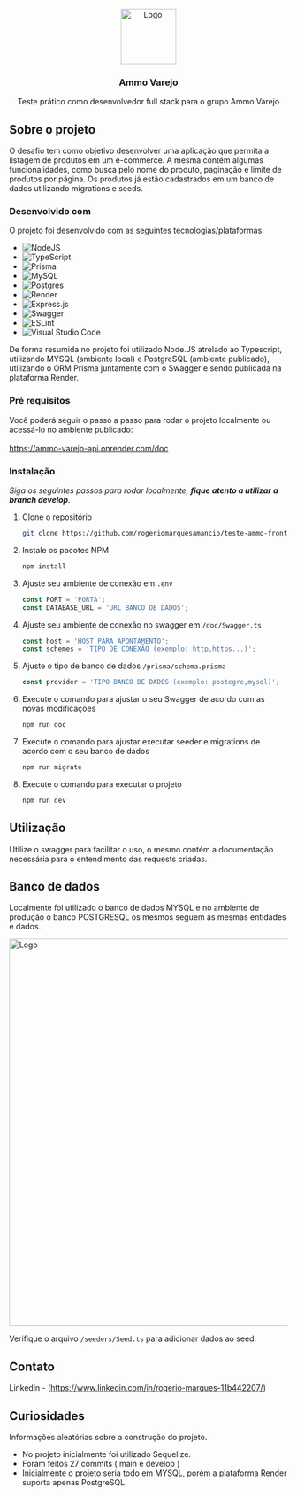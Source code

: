 


<!-- PROJECT LOGO -->
<br />
<div align="center">
  <a>
    <img src="https://media.licdn.com/dms/image/C4D0BAQFK7bRgmryn0Q/company-logo_200_200/0/1649165120647?e=1690416000&v=beta&t=DdPk_TeqiACWtAiV663WyGOsa1TA6KJyIPhmH81WDdE" alt="Logo" width="100" height="100">
  </a>

  <h3 align="center">Ammo Varejo</h3>

  <p align="center">
    Teste prático como desenvolvedor full stack para o grupo Ammo Varejo
  </p>
</div>


<!-- SOBRE O PROJETO -->
## Sobre o projeto

O desafio tem como objetivo  desenvolver uma aplicação que permita a listagem de produtos em um e-commerce. A mesma contém algumas funcionalidades, como busca pelo nome do produto, paginação e limite de produtos por página. Os produtos já estão cadastrados em um banco de dados utilizando migrations e seeds.

### Desenvolvido com 

O projeto foi desenvolvido com as seguintes tecnologias/plataformas:

* ![NodeJS](https://img.shields.io/badge/node.js-6DA55F?style=for-the-badge&logo=node.js&logoColor=white)
* ![TypeScript](https://img.shields.io/badge/typescript-%23007ACC.svg?style=for-the-badge&logo=typescript&logoColor=white)
* ![Prisma](https://img.shields.io/badge/Prisma-3982CE?style=for-the-badge&logo=Prisma&logoColor=white)
* ![MySQL](https://img.shields.io/badge/mysql-%2300f.svg?style=for-the-badge&logo=mysql&logoColor=white)
* ![Postgres](https://img.shields.io/badge/postgres-%23316192.svg?style=for-the-badge&logo=postgresql&logoColor=white)
* ![Render](https://img.shields.io/badge/Render-%46E3B7.svg?style=for-the-badge&logo=render&logoColor=white)
* ![Express.js](https://img.shields.io/badge/express.js-%23404d59.svg?style=for-the-badge&logo=express&logoColor=%2361DAFB)
* ![Swagger](https://img.shields.io/badge/-Swagger-%23Clojure?style=for-the-badge&logo=swagger&logoColor=white)
* ![ESLint](https://img.shields.io/badge/ESLint-4B3263?style=for-the-badge&logo=eslint&logoColor=white)
* ![Visual Studio Code](https://img.shields.io/badge/Visual%20Studio%20Code-0078d7.svg?style=for-the-badge&logo=visual-studio-code&logoColor=white)

De forma resumida no projeto foi utilizado Node.JS atrelado ao Typescript, utilizando MYSQL (ambiente local) e PostgreSQL (ambiente publicado), utilizando o ORM Prisma juntamente com o Swagger e sendo publicada na plataforma Render.

<!-- Primeiros passos -->

### Pré requisitos

Você poderá seguir o passo a passo para rodar o projeto localmente ou acessá-lo no ambiente publicado: 
</br>
</br>
https://ammo-varejo-api.onrender.com/doc

### Instalação

_Siga os seguintes passos para rodar localmente, **fique atento a utilizar a branch develop**._

1. Clone o repositório
   ```sh
   git clone https://github.com/rogeriomarquesamancio/teste-ammo-frontend.git
   ```
2. Instale os pacotes NPM
   ```sh
   npm install
   ```
4. Ajuste seu ambiente de conexão em `.env`
   ```js
   const PORT = 'PORTA';
   const DATABASE_URL = 'URL BANCO DE DADOS';
   ```
5. Ajuste seu ambiente de conexão no swagger em `/doc/Swagger.ts`
   ```js
   const host = 'HOST PARA APONTAMENTO';
   const schemes = 'TIPO DE CONEXÃO (exemplo: http,https...)';
   ```
6. Ajuste o tipo de banco de dados `/prisma/schema.prisma`
   ```js
   const provider = 'TIPO BANCO DE DADOS (exemplo: postegre,mysql)';
   ```
7. Execute o comando para ajustar o seu Swagger de acordo com as novas modificações
   ```js
   npm run doc
   ```
8. Execute o comando para ajustar executar seeder e migrations de acordo com o seu banco de dados
   ```js
   npm run migrate
   ```
9. Execute o comando para executar o projeto
   ```js
   npm run dev
   ```

<!-- UTILIZAÇÃO EXEMPLOS -->
## Utilização

Utilize o swagger para facilitar o uso, o mesmo contém a documentação necessária para o entendimento das requests criadas. 

<!-- BANCO DE DADOS -->
## Banco de dados

Localmente foi utilizado o banco de dados MYSQL e no ambiente de produção o banco POSTGRESQL os mesmos seguem as mesmas entidades e dados.

<img src="https://media.discordapp.net/attachments/850486663184777236/1099742064494784713/image.png" alt="Logo" width="1000" height="700">

Verifique o arquivo `/seeders/Seed.ts` para adicionar dados ao seed.

<!-- CONTATO -->
## Contato

Linkedin - (https://www.linkedin.com/in/rogerio-marques-11b442207/)

<!-- CURIOSIDADES -->
## Curiosidades

Informações aleatórias sobre a construção do projeto.

* No projeto inicialmente foi utilizado Sequelize.
* Foram feitos 27 commits ( main e develop )
* Inicialmente o projeto seria todo em MYSQL, porém a plataforma Render suporta apenas PostgreSQL.

